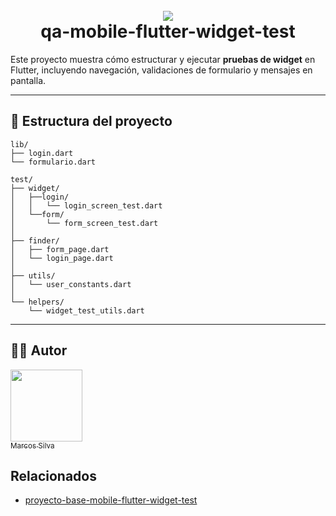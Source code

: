<h1 align="center">
  <br>
  <a href="http://www.amitmerchant.com/electron-markdownify"><img src="https://f.hubspotusercontent20.net/hubfs/2829524/Copia%20de%20LOGOTIPO_original-2.png"></a>
  <br>
  qa-mobile-flutter-widget-test
  <br>
</h1>

Este proyecto muestra cómo estructurar y ejecutar **pruebas de widget** en Flutter, incluyendo navegación, validaciones de formulario y mensajes en pantalla.

---
## 📁 Estructura del proyecto

```
lib/
├── login.dart
└── formulario.dart

test/
├── widget/
│   ├──login/
│   │   └── login_screen_test.dart
│   └──form/
│       └── form_screen_test.dart   
│
├── finder/
│   ├── form_page.dart
│   └── login_page.dart
│
├── utils/
│   └── user_constants.dart
│
└── helpers/
    └── widget_test_utils.dart
```

---

## 👨‍💻 Autor

 [<img src="https://secure.gravatar.com/avatar/23b2db02403d79ebd356e8e8356758ec?s=192&d=identicon" width=115><br><sub>Marcos Silva</sub>](https://gitlab.com/)


## Relacionados

- [proyecto-base-mobile-flutter-widget-test](https://github.com/somospragma/qa-mobile-flutter-widget-test)
